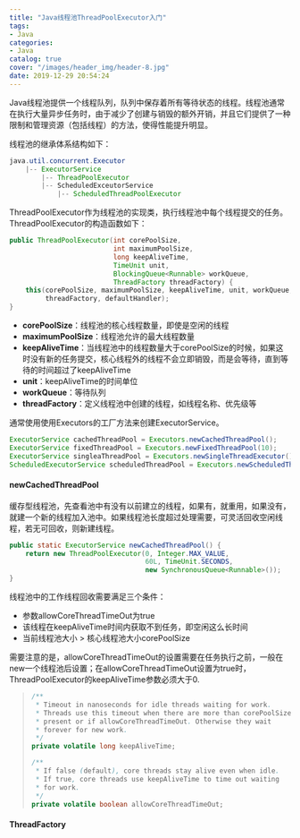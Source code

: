 ```yaml
---
title: "Java线程池ThreadPoolExecutor入门"
tags:
- Java
categories:
- Java
catalog: true
cover: "/images/header_img/header-8.jpg"
date: 2019-12-29 20:54:24
---
```


Java线程池提供一个线程队列，队列中保存着所有等待状态的线程。线程池通常在执行大量异步任务时，由于减少了创建与销毁的额外开销，并且它们提供了一种限制和管理资源（包括线程）的方法，使得性能提升明显。

线程池的继承体系结构如下：

```java
java.util.concurrent.Executor
	|-- ExecutorService
		|-- ThreadPoolExecutor
		|-- ScheduledExceutorService
			|-- ScheduledThreadPoolExecutor
```

ThreadPoolExecutor作为线程池的实现类，执行线程池中每个线程提交的任务。ThreadPoolExecutor的构造函数如下：

```java
public ThreadPoolExecutor(int corePoolSize,
                          int maximumPoolSize,
                          long keepAliveTime,
                          TimeUnit unit,
                          BlockingQueue<Runnable> workQueue,
                          ThreadFactory threadFactory) {
    this(corePoolSize, maximumPoolSize, keepAliveTime, unit, workQueue, 
         threadFactory, defaultHandler);
}
```

- **corePoolSize**：线程池的核心线程数量，即使是空闲的线程
- **maximumPoolSize**：线程池允许的最大线程数量
- **keepAliveTime**：当线程池中的线程数量大于corePoolSize的时候，如果这时没有新的任务提交，核心线程外的线程不会立即销毁，而是会等待，直到等待的时间超过了keepAliveTime
- **unit**：keepAliveTime的时间单位
- **workQueue**：等待队列
- **threadFactory**：定义线程池中创建的线程，如线程名称、优先级等


通常使用使用Executors的工厂方法来创建ExecutorService。

```java
ExecutorService cachedThreadPool = Executors.newCachedThreadPool();
ExecutorService fixedThreadPool = Executors.newFixedThreadPool(10); 
ExecutorService singleaThreadPool = Executors.newSingleThreadExecutor();
ScheduledExecutorService scheduledThreadPool = Executors.newScheduledThreadPool(5);
```

#### newCachedThreadPool

缓存型线程池，先查看池中有没有以前建立的线程，如果有，就重用，如果没有，就建一个新的线程加入池中。如果线程池长度超过处理需要，可灵活回收空闲线程，若无可回收，则新建线程。

```java
public static ExecutorService newCachedThreadPool() {
    return new ThreadPoolExecutor(0, Integer.MAX_VALUE,
                                  60L, TimeUnit.SECONDS,
                                  new SynchronousQueue<Runnable>());
}
```

线程池中的工作线程回收需要满足三个条件：

- 参数allowCoreThreadTimeOut为true
- 该线程在keepAliveTime时间内获取不到任务，即空闲这么长时间
- 当前线程池大小 > 核心线程池大小corePoolSize

需要注意的是，allowCoreThreadTimeOut的设置需要在任务执行之前，一般在new一个线程池后设置；在allowCoreThreadTimeOut设置为true时，ThreadPoolExecutor的keepAliveTime参数必须大于0.

> ```java
> /**
>  * Timeout in nanoseconds for idle threads waiting for work.
>  * Threads use this timeout when there are more than corePoolSize
>  * present or if allowCoreThreadTimeOut. Otherwise they wait
>  * forever for new work.
>  */
> private volatile long keepAliveTime;
> 
> /**
>  * If false (default), core threads stay alive even when idle.
>  * If true, core threads use keepAliveTime to time out waiting
>  * for work.
>  */
> private volatile boolean allowCoreThreadTimeOut;
> ```

#### ThreadFactory